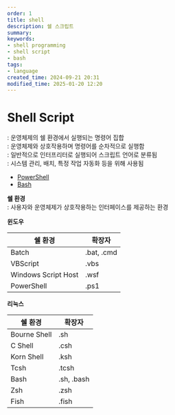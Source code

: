 ```yaml
---
order: 1
title: shell
description: 쉘 스크립트
summary:
keywords:
- shell programming
- shell script
- bash
tags:
- language
created_time: 2024-09-21 20:31
modified_time: 2025-01-20 12:20
---
```


# Shell Script
: 운영체제의 쉘 환경에서 실행되는 명령어 집합  
: 운영체제와 상호작용하며 명령어를 순차적으로 실행함  
: 일반적으로 인터프리터로 실행되어 스크립트 언어로 분류됨  
: 시스템 관리, 배치, 특정 작업 자동화 등을 위해 사용됨  

- [PowerShell](./powershell/index.md)
- [Bash](./bash/index.md)


**쉘 환경**  
: 사용자와 운영체제가 상호작용하는 인터페이스를 제공하는 환경  


**윈도우**

쉘 환경 | 확장자
---|---
Batch    | .bat, .cmd
VBScript | .vbs
Windows Script Host | .wsf
PowerShell |.ps1


**리눅스**

쉘 환경 | 확장자
---|---
Bourne Shell | .sh 
C Shell      | .csh 
Korn Shell   | .ksh 
Tcsh | .tcsh 
Bash | .sh, .bash 
Zsh  | .zsh
Fish | .fish
